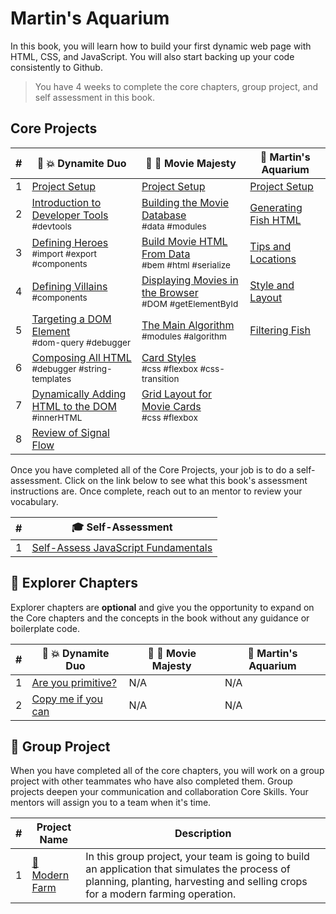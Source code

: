# Martin's Aquarium

In this book, you will learn how to build your first dynamic web page with HTML, CSS, and JavaScript. You will also start backing up your code consistently to Github.

> You have 4 weeks to complete the core chapters, group project, and self assessment in this book.

## Core Projects

| # | 🧨 💥 Dynamite Duo | 🎥 🍿 Movie Majesty | 🐠  Martin's Aquarium |
| --- | --- | --- | --- |
| 1   | [Project Setup](./chapters/DUO_SETUP.md) | [Project Setup](./chapters/MM_SETUP.md) | [Project Setup](./chapters/MA_SETUP.md) |
| 2   | [Introduction to Developer Tools](./chapters/DUO_DEV_TOOLS_INTRO.md) <br/> <sub style="font-size:0.85rem;">#devtools</sub> | [Building the Movie Database](./chapters/MM_DATA.md) <br/> <sub style="font-size:0.85rem;">#data #modules</sub> | [Generating Fish HTML](./chapters/MA_DATABASE.md) |
| 3   | [Defining Heroes](./chapters/DUO_HEROES.md)<br/> <sub style="font-size:0.85rem;">#import #export #components</sub> | [Build Movie HTML From Data](./chapters/MM_HTML_GENERATION.md) <br/> <sub style="font-size:0.85rem;">#bem #html #serialize</sub> | [Tips and Locations](./chapters/MA_LOCATION_TIPS.md)</sub> |
| 4   | [Defining Villains](./chapters/DUO_VILLAINS.md) <br/> <sub style="font-size:0.85rem;">#components</sub> | [Displaying Movies in the Browser](./chapters/MM_RENDER.md) <br/> <sub style="font-size:0.85rem;">#DOM #getElementById</sub> |  [Style and Layout](./chapters/MA_LAYOUT.md) |
| 5   | [Targeting a DOM Element](./chapters/DUO_HTML_ELEMENT_REFERENCE.md) <br/> <sub style="font-size:0.85rem;">#dom-query #debugger</sub> | [The Main Algorithm](./chapters/MM_MAIN.md) <br/> <sub style="font-size:0.85rem;">#modules #algorithm</sub> | [Filtering Fish](./chapters/MA_FILTERING_FISH.md) |
| 6   | [Composing All HTML](./chapters/DUO_HTML_GENERATORS.md) <br/> <sub style="font-size:0.85rem;">#debugger #string-templates</sub> | [Card Styles](./chapters/MM_CARD_STYLE.md) <br/> <sub style="font-size:0.85rem;">#css #flexbox #css-transition</sub> |  |
| 7   | [Dynamically Adding HTML to the DOM](./chapters/DUO_DOM_UPDATE.md) <br/> <sub style="font-size:0.85rem;">#innerHTML</sub> | [Grid Layout for Movie Cards](./chapters/MM_CARD_LAYOUT.md) <br/> <sub style="font-size:0.85rem;">#css #flexbox</sub> | |
| 8   | [Review of Signal Flow](./chapters/DUO_REVIEW.md) |  |  |

Once you have completed all of the Core Projects, your job is to do a self-assessment. Click on the link below to see what this book's assessment instructions are. Once complete, reach out to an mentor to review your vocabulary.

| # | 🎓  Self-Assessment |
| --- | --- |
| 1 | [Self-Assess JavaScript Fundamentals](./chapters/HAIRY_POTTER.md) |

## 🧭 Explorer Chapters

Explorer chapters are **optional** and give you the opportunity to expand on the Core chapters and the concepts in the book without any guidance or boilerplate code.

| # | 🧨 💥 Dynamite Duo | 🎥 🍿 Movie Majesty | 🐠  Martin's Aquarium |
|--|--|--|--|
| 1 | [Are you primitive?](./chapters/VARIABLES.md) | N/A | N/A |
| 2 | [Copy me if you can](./chapters/COPIES.md) | N/A | N/A |


## 🔐 Group Project

When you have completed all of the core chapters, you will work on a group project with other teammates who have also completed them. Group projects deepen your communication and collaboration Core Skills. Your mentors will assign you to a team when it's time.

| #   | Project Name | Description |
| --- | --- | --- |
| 1   | [🚜<br/>Modern Farm](../projects/tier-1/modern-farm/README.md) | In this group project, your team is going to build an application that simulates the process of planning, planting, harvesting and selling crops for a modern farming operation. |
